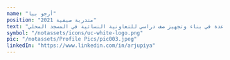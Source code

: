 ```yaml
---
name: "أرجو بيا"
position: "متدربة صيفية 2021"
text: "قامت أرجو بوفاء متطلبات التعاون الصيفي لكلية التخطيط في جامعة كاليفورنيا. ساعدتنا في تطوير محتوى ورش العمل وتنظيم حملة جمع تبرعات لمساعدة في بناء وتجهيز صف دراسي للتعاونية النسائية في المسجد المحلي."
symbol: "/notassets/icons/uc-white-logo.png"
pic: "/notassets/Profile Pics/pic003.jpeg"
linkedIn: "https://www.linkedin.com/in/arjupiya"
---
```

